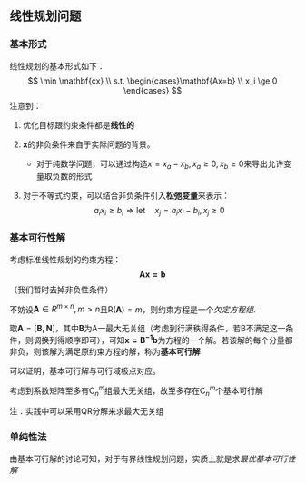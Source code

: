 ## 线性规划问题
### 基本形式
线性规划的基本形式如下：
$$
    \min \mathbf{cx} \\
    s.t. \begin{cases}\mathbf{Ax=b} \\
    x_i \ge 0
    \end{cases}
$$
注意到：

1. 优化目标跟约束条件都是**线性的**
2. $\mathbf{x}$的非负条件来自于实际问题的背景。
   
   - 对于纯数学问题，可以通过构造$x = x_a - x_b, x_a \ge 0, x_b \ge 0$来导出允许变量取负数的形式

3. 对于不等式约束，可以结合非负条件引入**松弛变量**来表示：
   $$
    a_i x_i \ge b_i \Rightarrow \mathrm{let}\quad x_j = a_i x_i - b_i, x_j \ge 0
   $$

### 基本可行性解
考虑标准线性规划的约束方程：
$$
    \mathbf{Ax=b}
$$
（我们暂时去掉非负性条件）

不妨设$\mathbf{A} \in R^{m\times n}, m>n$且$\mathrm{R}(\mathbf{A})=m$，则约束方程是一个*欠定方程组*.

取$\mathbf{A} = [\mathbf{B,N}]$，其中$\mathbf{B}$为A一最大无关组（考虑到行满秩得条件，若B不满足这一条件，则调换列得顺序即可），可知$\mathbf{x=B^{-1}b}$为方程的一个解。若该解的每个分量都非负，则该解为满足原约束方程的解，称为**基本可行解**

可以证明，基本可行解与可行域极点对应。

考虑到系数矩阵至多有$\mathrm{C}_{n}^{m}$组最大无关组，故至多存在$\mathrm{C}_{n}^{m}$个基本可行解

注：实践中可以采用QR分解来求最大无关组

### 单纯性法
由基本可行解的讨论可知，对于有界线性规划问题，实质上就是求*最优基本可行性解*